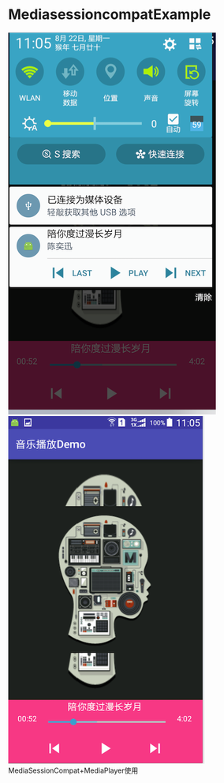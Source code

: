 # MediasessioncompatExample
![image](https://github.com/EasonHolmes/MediasessioncompatExample/blob/master/art/notification.png)</br>
![image](https://github.com/EasonHolmes/MediasessioncompatExample/blob/master/art/activity.png)</br>
MediaSessionCompat+MediaPlayer使用
